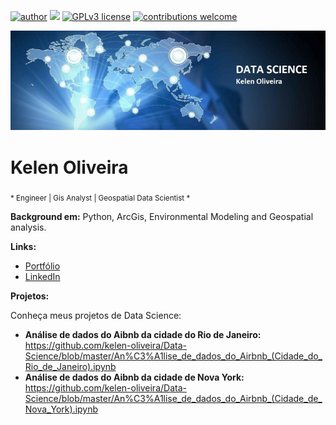 [![author](https://img.shields.io/badge/Author-kelenoliveira-red.svg)](https://github.com/kelen-oliveira/Data-Science) [![](https://img.shields.io/badge/Python-3.7+-blue.svg)](https://www.python.org/downloads/release/python-365/) [![GPLv3 license](https://img.shields.io/badge/License-GPLv3-blue.svg)](http://perso.crans.org/besson/LICENSE.html) [![contributions welcome](https://img.shields.io/badge/Contributions-welcome-brightgreen.svg?style=flat)](https://github.com/kelen-oliveira/Data-Science/issues)

<p align="center">
  <img src="Data_Science_Kelen.jpg" >
</p>

# Kelen Oliveira
<sub>* Engineer | Gis Analyst | Geospatial Data Scientist *

**Background em:** Python, ArcGis, Environmental Modeling and Geospatial analysis.

**Links:**
* [Portfólio](https://github.com/kelen-oliveira/Data-Science)
* [LinkedIn](https://www.linkedin.com/in/kelen-oliveira/)

**Projetos:**

Conheça meus projetos de Data Science:
* **Análise de dados do Aibnb da cidade do Rio de Janeiro:** https://github.com/kelen-oliveira/Data-Science/blob/master/An%C3%A1lise_de_dados_do_Airbnb_(Cidade_do_Rio_de_Janeiro).ipynb
* **Análise de dados do Aibnb da cidade de Nova York:** https://github.com/kelen-oliveira/Data-Science/blob/master/An%C3%A1lise_de_dados_do_Airbnb_(Cidade_de_Nova_York).ipynb
